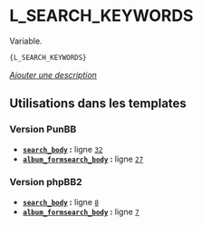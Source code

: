 # L_SEARCH_KEYWORDS


Variable.

```html
{L_SEARCH_KEYWORDS}
```

[*Ajouter une description*](https://fa-tvars.appspot.com/var/L_SEARCH_KEYWORDS)

## Utilisations dans les templates

### Version PunBB
* __[`search_body`](../tpl/var/punbb/search_body.md#readme) :__ ligne [`32`](../tpl/src/punbb/search_body.tpl#L32)
* __[`album_formsearch_body`](../tpl/var/punbb/album_formsearch_body.md#readme) :__ ligne [`27`](../tpl/src/punbb/album_formsearch_body.tpl#L27)

### Version phpBB2
* __[`search_body`](../tpl/var/subsilver/search_body.md#readme) :__ ligne [`8`](../tpl/src/subsilver/search_body.tpl#L8)
* __[`album_formsearch_body`](../tpl/var/subsilver/album_formsearch_body.md#readme) :__ ligne [`7`](../tpl/src/subsilver/album_formsearch_body.tpl#L7)